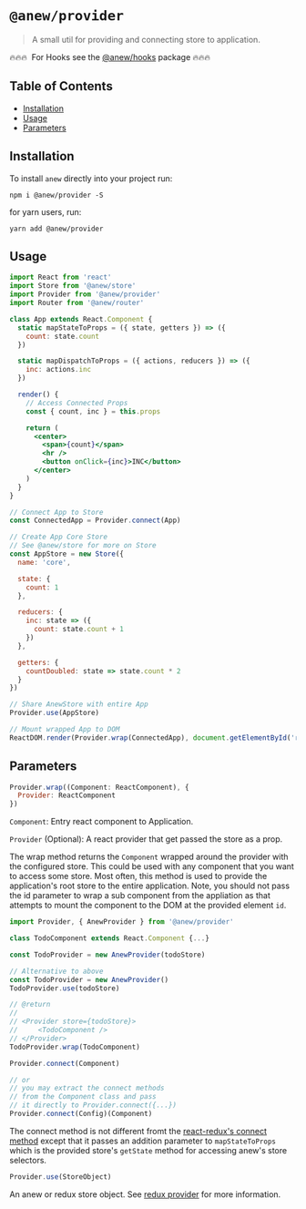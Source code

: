 # `@anew/provider`

> A small util for providing and connecting store to application.

🔥🔥🔥 &nbsp;For Hooks see the [@anew/hooks](https://github.com/anewjs/hooks) package 🔥🔥🔥

## Table of Contents

- [Installation](#installation)
- [Usage](#usage)
- [Parameters](#parameters)

## Installation

To install `anew` directly into your project run:

```
npm i @anew/provider -S
```

for yarn users, run:

```
yarn add @anew/provider
```

## Usage

```jsx
import React from 'react'
import Store from '@anew/store'
import Provider from '@anew/provider'
import Router from '@anew/router'

class App extends React.Component {
  static mapStateToProps = ({ state, getters }) => ({
    count: state.count
  })

  static mapDispatchToProps = ({ actions, reducers }) => ({
    inc: actions.inc
  })

  render() {
    // Access Connected Props
    const { count, inc } = this.props

    return (
      <center>
        <span>{count}</span>
        <hr />
        <button onClick={inc}>INC</button>
      </center>
    )
  }
}

// Connect App to Store
const ConnectedApp = Provider.connect(App)

// Create App Core Store
// See @anew/store for more on Store
const AppStore = new Store({
  name: 'core',

  state: {
    count: 1
  },

  reducers: {
    inc: state => ({
      count: state.count + 1
    })
  },

  getters: {
    countDoubled: state => state.count * 2
  }
})

// Share AnewStore with entire App
Provider.use(AppStore)

// Mount wrapped App to DOM
ReactDOM.render(Provider.wrap(ConnectedApp), document.getElementById('root'))
```

## Parameters

```js
Provider.wrap((Component: ReactComponent), {
  Provider: ReactComponent
})
```

`Component`: Entry react component to Application.

`Provider` (Optional): A react provider that get passed the store as a prop.

The wrap method returns the `Component` wrapped around the provider with the configured store. This could be used with any component that you want to access some store. Most often, this method is used to provide the application's root store to the entire application. Note, you should not pass the id parameter to wrap a sub component from the appliation as that attempts to mount the component to the DOM at the provided element `id`.

```js
import Provider, { AnewProvider } from '@anew/provider'

class TodoComponent extends React.Component {...}

const TodoProvider = new AnewProvider(todoStore)

// Alternative to above
const TodoProvider = new AnewProvider()
TodoProvider.use(todoStore)

// @return
//
// <Provider store={todoStore}>
//     <TodoComponent />
// </Provider>
TodoProvider.wrap(TodoComponent)
```

```js
Provider.connect(Component)

// or
// you may extract the connect methods
// from the Component class and pass
// it directly to Provider.connect({...})
Provider.connect(Config)(Component)
```

The connect method is not different fromt the [react-redux's connect method](https://github.com/reduxjs/react-redux/blob/master/docs/api.md#connect) except that it passes an addition parameter to `mapStateToProps` which is the provided store's `getState` method for accessing anew's store selectors.

```js
Provider.use(StoreObject)
```

An anew or redux store object. See [redux provider](https://github.com/reduxjs/react-redux/blob/master/docs/api.md#provider) for more information.
